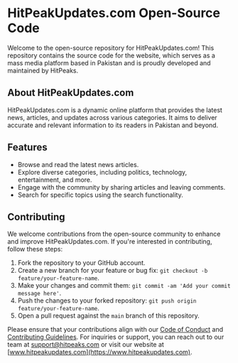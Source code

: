 # HitPeakUpdates.com Open-Source Code

Welcome to the open-source repository for HitPeakUpdates.com! This repository contains the source code for the website, which serves as a mass media platform based in Pakistan and is proudly developed and maintained by HitPeaks.

## About HitPeakUpdates.com

HitPeakUpdates.com is a dynamic online platform that provides the latest news, articles, and updates across various categories. It aims to deliver accurate and relevant information to its readers in Pakistan and beyond.

## Features

- Browse and read the latest news articles.
- Explore diverse categories, including politics, technology, entertainment, and more.
- Engage with the community by sharing articles and leaving comments.
- Search for specific topics using the search functionality.

## Contributing

We welcome contributions from the open-source community to enhance and improve HitPeakUpdates.com. If you're interested in contributing, follow these steps:

1. Fork the repository to your GitHub account.
2. Create a new branch for your feature or bug fix: `git checkout -b feature/your-feature-name`.
3. Make your changes and commit them: `git commit -am 'Add your commit message here'`.
4. Push the changes to your forked repository: `git push origin feature/your-feature-name`.
5. Open a pull request against the `main` branch of this repository.

Please ensure that your contributions align with our [Code of Conduct](CODE_OF_CONDUCT.md) and [Contributing Guidelines](CONTRIBUTING.md). For inquiries or support, you can reach out to our team at support@hitpeaks.com or visit our website at [www.hitpeakupdates.com](https://www.hitpeakupdates.com).
